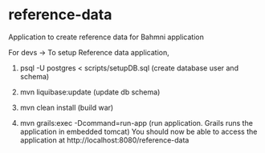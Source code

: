 reference-data
==============

Application to create reference data for Bahmni application


For devs -> To setup Reference data application, 

1. psql -U postgres < scripts/setupDB.sql (create database user and schema)

2. mvn liquibase:update (update db schema)

3. mvn clean install (build war)

4. mvn grails:exec -Dcommand=run-app (run application. Grails runs the application in embedded tomcat)
You should now be able to access the application at http://localhost:8080/reference-data